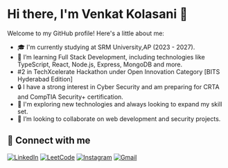 # Hi there, I'm Venkat Kolasani 👋

Welcome to my GitHub profile! Here's a little about me:

- 🎓 I'm currently studying at SRM University,AP (2023 - 2027).
- 🌱 I’m learning Full Stack Development, including technologies like TypeScript, React, Node.js, Express, MongoDB and more.
- #2 in TechXcelerate Hackathon under Open Innovation Category [BITS Hyderabad Edition]
- 🔒 I have a strong interest in Cyber Security and am preparing for CRTA and CompTIA Security+ certification.
- 🚀 I'm exploring new technologies and always looking to expand my skill set.
- 🤝 I’m looking to collaborate on web development and security projects.

## 🔗 Connect with me

[![LinkedIn](https://img.shields.io/badge/LinkedIn-0077B5?style=for-the-badge&logo=linkedin&logoColor=white)](https://linkedin.com/in/kolasani-venkat/)
[![LeetCode](https://img.shields.io/badge/LeetCode-FFA116?style=for-the-badge&logo=leetcode&logoColor=white)](https://leetcode.com/u/Venkat0WCW/)
[![Instagram](https://img.shields.io/badge/Instagram-E4405F?style=for-the-badge&logo=instagram&logoColor=white)](https://www.instagram.com/)
[![Gmail](https://img.shields.io/badge/Gmail-D14836?style=for-the-badge&logo=gmail&logoColor=white)](mailto:kolasanivenkat2@gmail.com)


<!-- Add more sections as needed -->
